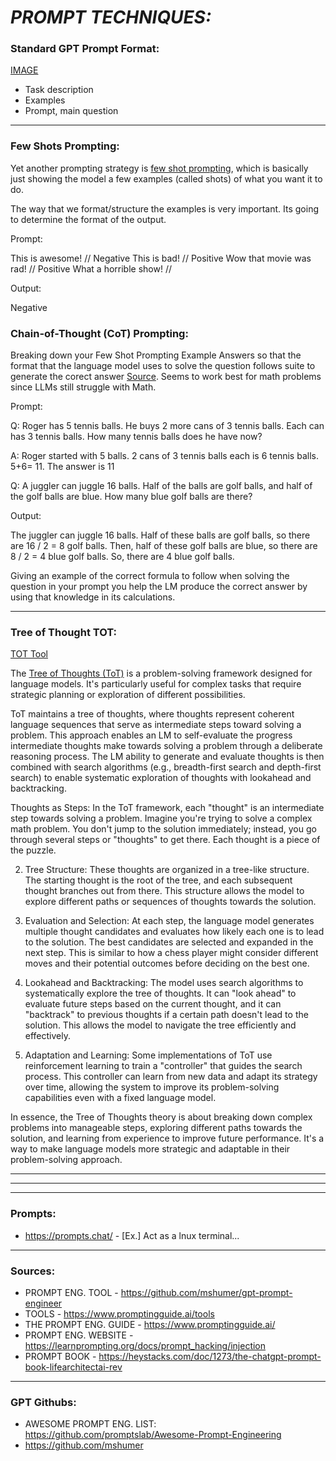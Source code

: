 # *PROMPT TECHNIQUES:*

### Standard GPT Prompt Format: 

[IMAGE](https://miro.medium.com/v2/resize:fit:1400/format:webp/1*OrfhOZhi-PmOjUY-cLI0_g.png)

* Task description
* Examples
* Prompt, main question

***

### Few Shots Prompting:

Yet another prompting strategy is [few shot prompting](https://learnprompting.org/docs/basics/few_shot), which is basically just showing the model a few examples (called shots) of what you want it to do.

The way that we format/structure the examples is very important. Its going to determine the format of the output.

Prompt:

This is awesome! // Negative
This is bad! // Positive
Wow that movie was rad! // Positive
What a horrible show! //

Output:

Negative

### Chain-of-Thought (CoT) Prompting:

Breaking down your Few Shot Prompting Example Answers so that the format that the language model uses to solve the question follows suite to generate the corect answer [Source](https://www.promptingguide.ai/techniques/cot). Seems to work best for math problems since LLMs still struggle with Math.

Prompt:

Q: Roger has 5 tennis balls. He buys 2 more cans of 3 tennis balls. Each can has 3 tennis balls. How many tennis balls does he have now?

A: Roger started with 5 balls. 2 cans of 3 tennis balls each is 6 tennis balls. 5+6= 11. The answer is 11

Q: A juggler can juggle 16 balls. Half of the balls are golf balls, and half of the golf balls are blue. How many blue golf balls are there?

Output:

The juggler can juggle 16 balls. Half of these balls are golf balls, so there are 16 / 2 = 8 golf balls. Then, half of these golf balls are blue, so there are 8 / 2 = 4 blue golf balls. So, there are 4 blue golf balls.

Giving an example of the correct formula to follow when solving the question in your prompt you help the LM produce the correct answer by using that knowledge in its calculations.
  
***

### Tree of Thought TOT:

[TOT Tool](https://github.com/kyegomez/tree-of-thoughts)

The [Tree of Thoughts (ToT)](https://www.promptingguide.ai/techniques/tot) is a problem-solving framework designed for language models. It's particularly useful for complex tasks that require strategic planning or exploration of different possibilities.

ToT maintains a tree of thoughts, where thoughts represent coherent language sequences that serve as intermediate steps toward solving a problem. This approach enables an LM to self-evaluate the progress intermediate thoughts make towards solving a problem through a deliberate reasoning process. The LM ability to generate and evaluate thoughts is then combined with search algorithms (e.g., breadth-first search and depth-first search) to enable systematic exploration of thoughts with lookahead and backtracking.

Thoughts as Steps: In the ToT framework, each "thought" is an intermediate step towards solving a problem. Imagine you're trying to solve a complex math problem. You don't jump to the solution immediately; instead, you go through several steps or "thoughts" to get there. Each thought is a piece of the puzzle.

2. Tree Structure: These thoughts are organized in a tree-like structure. The starting thought is the root of the tree, and each subsequent thought branches out from there. This structure allows the model to explore different paths or sequences of thoughts towards the solution.

3. Evaluation and Selection: At each step, the language model generates multiple thought candidates and evaluates how likely each one is to lead to the solution. The best candidates are selected and expanded in the next step. This is similar to how a chess player might consider different moves and their potential outcomes before deciding on the best one.

4. Lookahead and Backtracking: The model uses search algorithms to systematically explore the tree of thoughts. It can "look ahead" to evaluate future steps based on the current thought, and it can "backtrack" to previous thoughts if a certain path doesn't lead to the solution. This allows the model to navigate the tree efficiently and effectively.

5. Adaptation and Learning: Some implementations of ToT use reinforcement learning to train a "controller" that guides the search process. This controller can learn from new data and adapt its strategy over time, allowing the system to improve its problem-solving capabilities even with a fixed language model.

In essence, the Tree of Thoughts theory is about breaking down complex problems into manageable steps, exploring different paths towards the solution, and learning from experience to improve future performance. It's a way to make language models more strategic and adaptable in their problem-solving approach.


***
***
***

### Prompts: 

* https://prompts.chat/ - [Ex.] Act as a lnux terminal...

***

### Sources:

* PROMPT ENG. TOOL - https://github.com/mshumer/gpt-prompt-engineer
* TOOLS - https://www.promptingguide.ai/tools
* THE PROMPT ENG. GUIDE - https://www.promptingguide.ai/
* PROMPT ENG. WEBSITE - https://learnprompting.org/docs/prompt_hacking/injection
* PROMPT BOOK - https://heystacks.com/doc/1273/the-chatgpt-prompt-book-lifearchitectai-rev

***

### GPT Githubs:

* AWESOME PROMPT ENG. LIST: https://github.com/promptslab/Awesome-Prompt-Engineering
* https://github.com/mshumer
